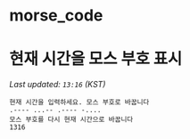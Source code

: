 # morse_code
# 현재 시간을 모스 부호 표시
<!-- MORSE_TIME_START -->
_Last updated: `13:16` (KST)_

```
현재 시간을 입력하세요. 모스 부호로 바꿉니다
.---- ...-- .---- -....
모스 부호를 다시 현재 시간으로 바꿉니다
1316
```
<!-- MORSE_TIME_END -->
